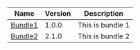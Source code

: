 | Name | Version | Description | 
 | --- | --- | --- | 
 | [Bundle1](porter/bundle1) | 1.0.0 | This is bundle 1
[Bundle2](porter/bundle2) | 2.1.0 | This is bundle 2 | 
